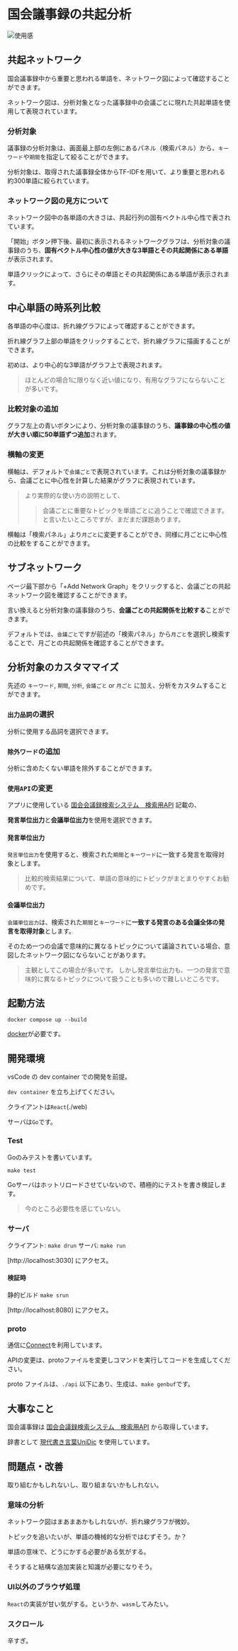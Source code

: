 # 国会議事録の共起分析

![使用感](./docs/images/example.png)

## 共起ネットワーク

国会議事録中から重要と思われる単語を、ネットワーク図によって確認することができます。

ネットワーク図は、分析対象となった議事録中の会議ごとに現れた共起単語を使用して表現されています。

### 分析対象

議事録の分析対象は、画面最上部の左側にあるパネル（検索パネル）から、`キーワード`や`期間`を指定して絞ることができます。

分析対象は、取得された議事録全体からTF-IDFを用いて、より重要と思われる約300単語に絞られています。

### ネットワーク図の見方について

ネットワーク図中の各単語の大きさは、共起行列の固有ベクトル中心性で表されています。

「開始」ボタン押下後、最初に表示されるネットワークグラフは、分析対象の議事録のうち、**固有ベクトル中心性の値が大きな3単語とその共起関係にある単語**が表示されます。

単語クリックによって、さらにその単語とその共起関係にある単語が表示されます。

## 中心単語の時系列比較

各単語の中心度は、折れ線グラフによって確認することができます。

折れ線グラフ上部の単語をクリックすることで、折れ線グラフに描画することができます。

初めは、より中心的な3単語がグラフ上で表現されます。

> ほとんどの場合1に限りなく近い値になり、有用なグラフにならないことが多いです。

### 比較対象の追加

グラフ左上の青いボタンにより、分析対象の議事録のうち、**議事録の中心性の値が大きい順に50単語ずつ追加**されます。

### 横軸の変更

横軸は、デフォルトで`会議ごと`で表現されています。これは分析対象の議事録から、会議ごとに中心性を計算した結果がグラフに表現されています。

> より実際的な使い方の説明として、
>> 会議ごとに重要なトピックを単語ごとに追うことで確認できます。
> と言いたいところですが、まだまだ課題あります。

横軸は「検索パネル」より`月ごと`に変更することができ、同様に月ごとに中心性の比較をすることができます。

## サブネットワーク

ページ最下部から「+Add Network Graph」をクリックすると、会議ごとの共起ネットワーク図を確認することができます。

言い換えると分析対象の議事録のうち、**会議ごとの共起関係を比較する**ことができます。

デフォルトでは、`会議ごと`ですが前述の「検索パネル」から`月ごと`を選択し検索することで、月ごとの共起関係を確認することができます。

## 分析対象のカスタママイズ

先述の `キーワード`, `期間`, `分析`, `会議ごと` or `月ごと` に加え、分析をカスタムすることができます。

### `出力品詞`の選択

分析に使用する品詞を選択できます。

### `除外ワード`の追加

分析に含めたくない単語を除外することができます。

### `使用API`の変更

アプリに使用している [国会会議録検索システム　検索用API](https://kokkai.ndl.go.jp/api.html) 記載の、

**発言単位出力**と**会議単位出力**を使用を選択できます。

#### 発言単位出力

`発言単位出力`を使用すると、検索された`期間`と`キーワード`に一致する発言を取得対象とします。

> 比較的検索結果について、単語の意味的にトピックがまとまりやすくお勧めです。

#### 会議単位出力

`会議単位出力`は、検索された`期間`と`キーワード`に**一致する発言のある会議全体の発言を取得対象**とします。

そのため一つの会議で意味的に異なるトピックについて議論されている場合、意図したネットワーク図にならないことがあります。

> 主観としてこの場合が多いです。
> しかし発言単位出力も、一つの発言で意味的に異なるトピックについて扱うことも多いので難しいところです。

## 起動方法

``docker compose up --build``

[docker](https://docs.docker.jp/get-docker.html)が必要です。

## 開発環境

vsCode の dev container での開発を前提。

`dev container` を立ち上げてください。

クライアントは`React`(./web)

サーバは`Go`です。

### Test

Goのみテストを書いています。

`make test`

Goサーバはホットリロードさせていないので、積極的にテストを書き検証します。

> 今のところ必要性を感じていない。

### サーバ

クライアント: `make drun`
サーバ: `make run`

[http://localhost:3030] にアクセス。

#### 検証時

静的ビルド
`make srun`

[http://localhost:8080] にアクセス。

### proto

通信に[Connect](https://connectrpc.com/)を利用しています。

APIの変更は、protoファイルを変更しコマンドを実行してコードを生成してください。

proto ファイルは、`./api` 以下にあり、生成は、`make genbuf`です。

## 大事なこと

国会議事録は [国会会議録検索システム　検索用API](https://kokkai.ndl.go.jp/api.html) から取得しています。

辞書として [現代書き言葉UniDic](https://clrd.ninjal.ac.jp/unidic/download.html#unidic_bccwj) を使用しています。

## 問題点・改善

取り組むかもしれないし、取り組まないかもしれない。

### 意味の分析

ネットワーク図はまあまあかもしれないが、折れ線グラフが微妙。

トピックを追いたいが、単語の機械的な分析ではむずそう。か？

単語の意味で、どうにかする必要がある気がする。

そうすると結構な追加実装と知識が必要になりそう。

### UI以外のブラウザ処理

`React`の実装が甘い気がする。というか、`wasm`してみたい。

### スクロール

辛すぎ。

